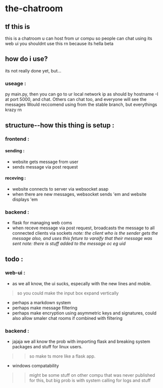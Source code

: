 # the-chatroom
## tf this is
this is a chatroom u can host from ur compu so people can chat using its web ui
you shouldnt use this rn because its hella beta

## how do i use?
its not really done yet, but...
### useage : 
py main.py, then you can go to ur local network ip as should by hostname -I at port 5000, and chat. Others can chat too, and everyone will see the messages
Would reccomend using from the stable branch, but everythings krazy rn

## structure--how this thing is setup : 
### frontend : 
#### sending : 
- website gets message from user
- sends message via post request
#### receving : 
- website connects to server via websocket asap
- when there are new messages, websocket sends 'em and website displays 'em
### backend : 
- flask for managing web coms 
- when receve message via post request, broadcasts the message to all connected clients via sockets
*note: the client who is the sender gets the message also, and uses this feture to varaify that their message was sent*
*note: there is stuff added to the message oc eg uid*

## todo : 
### web-ui : 
- as we all know, the ui sucks, especally with the new lines and moble. 
> so you could make the input box expand vertically
- perhaps a markdown system 
- perhaps make message filtering 
- perhaps make encryption using asymmetric keys and signatures, could also allow smaler chat rooms if combined with filtering
### backend : 
- jajaja we all know the prob with importing flask and breaking system packages and stuff for linux users. 
>> so make ts more like a flask app. 
- windows compatability 
>> might be some stuff on other compu that was never published for this, but big prob is with system calling for logs and stuff


